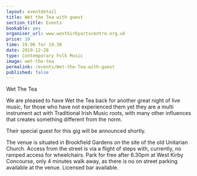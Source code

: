 ```yaml
---
layout: eventdetail
title: Wet the Tea with guest
section_title: Events
bookable: yes
organiser_url: www.westkirbyartscentre.org.uk
price: 10
time: 19.00 for 19.30
date: 2019-12-28
type: Contemporary Folk Music
image: wet-the-tea
permalink: /events/Wet-the-Tea-with-guest
published: false
---
```

Wet The Tea

We are pleased to have Wet the Tea back for another great night of live music, for those who have not experienced them yet they are a multi instrument act with Traditional Irish Music roots, with many other influences that creates something different from the norm.

Their special guest for this gig will be announced shortly.

The venue is situated in Brookfield Gardens on the site of the old Unitarian Church. Access from the street is via a flight of steps with, currently, no ramped access for wheelchairs. Park for free after 6.30pm at West Kirby Concourse, only 4 minutes walk away, as there is no on street parking available at the venue. Licensed bar available.
